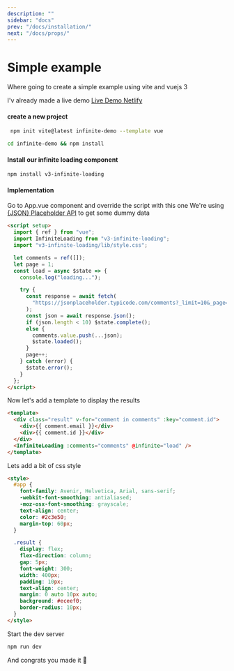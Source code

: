 ```yaml
---
description: ""
sidebar: "docs"
prev: "/docs/installation/"
next: "/docs/props/"
---
```


# Simple example

Where going to create a simple example using vite and vuejs 3

I'v already made a live demo [Live Demo Netlify](https://vue3-infinite-loading-demo.netlify.com/)

#### create a new project

```bash
 npm init vite@latest infinite-demo --template vue
```

```bash
cd infinite-demo && npm install
```

#### Install our infinite loading component

```bash
npm install v3-infinite-loading
```

#### Implementation

Go to App.vue component and override the script with this one
We're using [{JSON} Placeholder API](https://jsonplaceholder.typicode.com/) to get some dummy data

```html
<script setup>
  import { ref } from "vue";
  import InfiniteLoading from "v3-infinite-loading";
  import "v3-infinite-loading/lib/style.css";

  let comments = ref([]);
  let page = 1;
  const load = async $state => {
    console.log("loading...");

    try {
      const response = await fetch(
        "https://jsonplaceholder.typicode.com/comments?_limit=10&_page=" + page
      );
      const json = await response.json();
      if (json.length < 10) $state.complete();
      else {
        comments.value.push(...json);
        $state.loaded();
      }
      page++;
    } catch (error) {
      $state.error();
    }
  };
</script>
```

Now let's add a template to display the results

```html
<template>
  <div class="result" v-for="comment in comments" :key="comment.id">
    <div>{{ comment.email }}</div>
    <div>{{ comment.id }}</div>
  </div>
  <InfiniteLoading :comments="comments" @infinite="load" />
</template>
```

Lets add a bit of css style

```html
<style>
  #app {
    font-family: Avenir, Helvetica, Arial, sans-serif;
    -webkit-font-smoothing: antialiased;
    -moz-osx-font-smoothing: grayscale;
    text-align: center;
    color: #2c3e50;
    margin-top: 60px;
  }

  .result {
    display: flex;
    flex-direction: column;
    gap: 5px;
    font-weight: 300;
    width: 400px;
    padding: 10px;
    text-align: center;
    margin: 0 auto 10px auto;
    background: #eceef0;
    border-radius: 10px;
  }
</style>
```

Start the dev server

```bash
npm run dev
```

And congrats you made it 🎉
